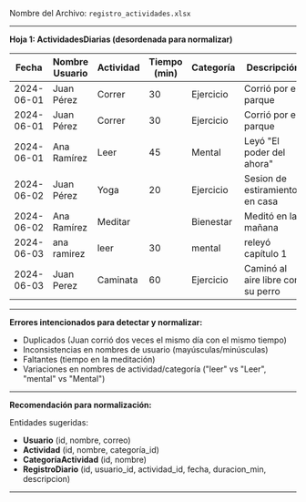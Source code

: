 Nombre del Archivo: `registro_actividades.xlsx`

---

**Hoja 1: ActividadesDiarias (desordenada para normalizar)**

| Fecha     | Nombre Usuario | Actividad        | Tiempo (min) | Categoría     | Descripción                             |
|-----------|----------------|------------------|--------------|----------------|-----------------------------------------|
| 2024-06-01| Juan Pérez     | Correr           | 30           | Ejercicio      | Corrió por el parque                   |
| 2024-06-01| Juan Pérez     | Correr           | 30           | Ejercicio      | Corrió por el parque                   |
| 2024-06-01| Ana Ramírez   | Leer             | 45           | Mental         | Leyó "El poder del ahora"              |
| 2024-06-02| Juan Pérez     | Yoga             | 20           | Ejercicio      | Sesion de estiramientos en casa         |
| 2024-06-02| Ana Ramírez   | Meditar          |              | Bienestar      | Meditó en la mañana                    |
| 2024-06-03| ana ramirez    | leer             | 30           | mental         | releyó capítulo 1                      |
| 2024-06-03| Juan Perez     | Caminata         | 60           | Ejercicio      | Caminó al aire libre con su perro      |

---

**Errores intencionados para detectar y normalizar:**
- Duplicados (Juan corrió dos veces el mismo día con el mismo tiempo)
- Inconsistencias en nombres de usuario (mayúsculas/minúsculas)
- Faltantes (tiempo en la meditación)
- Variaciones en nombres de actividad/categoría ("leer" vs "Leer", "mental" vs "Mental")

---

**Recomendación para normalización:**

Entidades sugeridas:
- **Usuario** (id, nombre, correo)
- **Actividad** (id, nombre, categoría_id)
- **CategoríaActividad** (id, nombre)
- **RegistroDiario** (id, usuario_id, actividad_id, fecha, duracion_min, descripcion)

---

